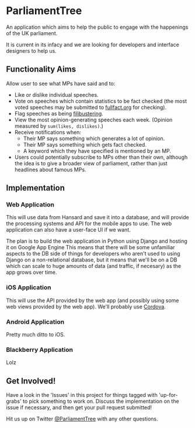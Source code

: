 # ParliamentTree

An application which aims to help the public to engage with the happenings of the UK parliament.

It is current in its infacy and we are looking for developers and interface designers to help us.


## Functionality Aims

Allow user to see what MPs have said and to:

* Like or dislike individual speeches.
* Vote on speeches which contain statistics to be fact checked (the most voted speeches may be submitted to [fullfact.org](https://fullfact.org/) for checking).
* Flag speeches as being [filibustering](https://en.wikipedia.org/wiki/Filibuster).
* View the most opinion-generating speeches each week.  (Opinion measured by `sum(likes, dislikes)`.)
* Receive notifications when:
  - Their MP says something which generates a lot of opinion.
  - Their MP says something which gets fact checked.
  - A keyword which they have specified is mentioned by an MP.
* Users could potentially subscribe to MPs other than their own, although the idea is to give a broader view of parliament, rather than just headlines about famous MPs.


## Implementation

### Web Application

This will use data from Hansard and save it into a database, and will provide the processing systems and API for the mobile apps to use.
The web application can also have a user-face UI if we want.

The plan is to build the web application in Python using Django and hosting it on Google App Engine
This means that there will be some unfamiliar aspects to the DB side of things for developers who aren't used to using Django on a non-relational database,
but it means that we'll be on a DB which can scale to huge amounts of data (and traffic, if necesary) as the app grows over time.

### iOS Application

This will use the API provided by the web app (and possibly using some web views provided by the web app).
We'll probably use [Cordova](https://cordova.apache.org/docs/en/2.5.0/guide/getting-started/ios/).

### Android Application

Pretty much ditto to iOS.


### Blackberry Application

Lolz



## Get Involved!

Have a look in the 'Issues' in this project for things tagged with 'up-for-grabs' to pick something to work on.
Discuss the implementation on the issue if necessary, and then get your pull request submitted!

Hit us up on Twitter [@ParliamentTree](https://twitter.com/parliamenttree) with any other questions.
